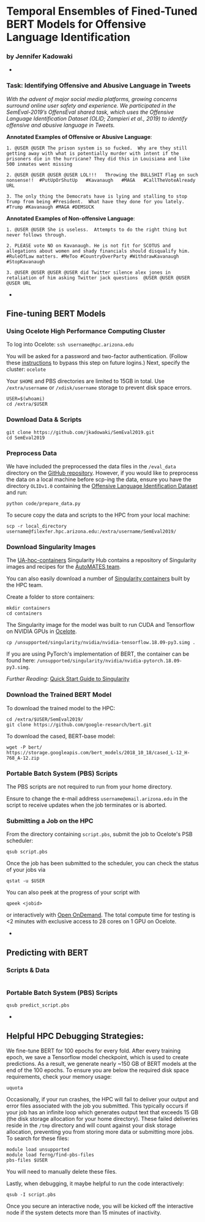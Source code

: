 #  Temporal Ensembles of Fined-Tuned BERT Models for Offensive Language Identification
### by Jennifer Kadowaki

-

### Task: Identifying Offensive and Abusive Language in Tweets 
*With the advent of major social media platforms, growing concerns surround online user safety and experience. We participated in the SemEval-2019’s OffensEval shared task, which uses the Offensive Language Identification Dataset (OLID; Zampieri et al., 2019) to identify offensive and abusive language in Tweets.*

**Annotated Examples of Offensive or Abusive Language**:

    1. @USER @USER The prison system is so fucked.  Why are they still getting away with what is potentially murder with intent if the prisoners die in the hurricane? They did this in Louisiana and like 500 inmates went missing
    
    2. @USER @USER @USER @USER LOL!!!   Throwing the BULLSHIT Flag on such nonsense!!  #PutUpOrShutUp   #Kavanaugh   #MAGA   #CallTheVoteAlready URL
    
    3. The only thing the Democrats have is lying and stalling to stop Trump from being #President.  What have they done for you lately. #Trump #Kavanaugh #MAGA #DEMSUCK
    
**Annotated Examples of Non-offensive Language**:

    1. @USER @USER She is useless.  Attempts to do the right thing but never follows through.
    
    2. PLEASE vote NO on Kavanaugh. He is not fit for SCOTUS and allegations about women and shady financials should disqualify him.    #RuleOfLaw matters. #MeToo #CountryOverParty #WithdrawKavanaugh  #StopKavanaugh
    
    3. @USER @USER @USER @USER did Twitter silence alex jones in retaliation of him asking Twitter jack questions  @USER @USER @USER @USER URL 

-

## Fine-tuning BERT Models

### Using Ocelote High Performance Computing Cluster

To log into Ocelote: ```ssh username@hpc.arizona.edu```

You will be asked for a password and two-factor authentication. (Follow these [instructions](https://www.digitalocean.com/community/tutorials/how-to-set-up-ssh-keys-on-ubuntu-1604) to bypass this step on future logins.) Next, specify the cluster: ```ocelote```

Your ```$HOME``` and PBS directories are limited to 15GB in total. Use ```/extra/username``` or ```/xdisk/username``` storage to prevent disk space errors. 

```
USER=$(whoami)
cd /extra/$USER
```

### Download Data & Scripts

```
git clone https://github.com/jkadowaki/SemEval2019.git
cd SemEval2019
```

### Preprocess Data
We have included the preprocessed the data files in the ```/eval_data``` directory on the [GitHub repository](https://github.com/jkadowaki/SemEval2019). However, if you would like to preprocess the data on a local machine before scp-ing the data, ensure you have the directory ```OLIDv1.0``` containing the [Offensive Language Identification Dataset](https://competitions.codalab.org/competitions/20011#participate) and run:

```
python code/prepare_data.py
```

To secure copy the data and scripts to the HPC from your local machine:

```
scp -r local_directory username@filexfer.hpc.arizona.edu:/extra/username/SemEval2019/
```

### Download Singularity Images
The [UA-hpc-containers](https://www.singularity-hub.org/collections/2226) Singularity Hub contains a repository of Singularity images and recipes for the [AutoMATES team](https://ml4ai.github.io/automates/).

You can also easily download a number of [Singularity containers](https://public.confluence.arizona.edu/display/UAHPC/GPU+Nodes#GPUNodes-NVIDIAGPUCloudContainerRegistry) built by the HPC team.

Create a folder to store containers:

```
mkdir containers
cd containers
```

The Singularity image for the model was built to run CUDA and Tensorflow on NVIDIA GPUs in [Ocelote](https://docs.hpc.arizona.edu/display/UAHPC/Ocelote+Quick+Start).

```
cp /unsupported/singularity/nvidia/nvidia-tensorflow.18.09-py3.simg .
```

If you are using PyTorch's implementation of BERT, the container can be found here: `/unsupported/singularity/nvidia/nvidia-pytorch.18.09-py3.simg`.

_Further Reading_: [Quick Start Guide to Singularity](https://singularity.lbl.gov/quickstart#download-pre-built-images)


### Download the Trained BERT Model
To download the trained model to the HPC:

```
cd /extra/$USER/SemEval2019/
git clone https://github.com/google-research/bert.git
```

To download the cased, BERT-base model:

```
wget -P bert/ https://storage.googleapis.com/bert_models/2018_10_18/cased_L-12_H-768_A-12.zip
```


### Portable Batch System (PBS) Scripts
The PBS scripts are not required to run from your home directory.  

 

Ensure to change the e-mail address ```username@email.arizona.edu``` in the script to receive updates when the job terminates or is aborted.

### Submitting a Job on the HPC
From the directory containing ```script.pbs```, submit the job to Ocelote's PSB scheduler:

```
qsub script.pbs
```

Once the job has been submitted to the scheduler, you can check the status of your jobs via

```
qstat -u $USER
```

You can also peek at the progress of your script with

```
qpeek <jobid>
```

or interactively with [Open OnDemand](https://ood.hpc.arizona.edu/pun/sys/dashboard/apps/show/activejobs). The total compute time for testing is <2 minutes with exclusive access to 28 cores on 1 GPU on Ocelote.

-
## Predicting with BERT

### Scripts & Data
```
```

### Portable Batch System (PBS) Scripts
```
qsub predict_script.pbs
```
-
## Helpful HPC Debugging Strategies:
We fine-tune BERT for 100 epochs for every fold. After every training epoch, we save a Tensorflow model checkpoint, which is used to create predictions. As a result, we generate nearly ~150 GB of BERT models at the end of the 100 epochs. To ensure you are below the required disk space requirements, check your memory usage:

```
uquota
```

Occasionally, if your run crashes, the HPC will fail to deliver your output and error files associated with the job you submitted. This typically occurs if your job has an infinite loop which generates output text that exceeds 15 GB (the disk storage allocation for your home directory). These failed deliveries reside in the ```/tmp``` directory and will count against your disk storage allocation, preventing you from storing more data or submitting more jobs. To search for these files:

```
module load unsupported
module load ferng/find-pbs-files
pbs-files $USER
```
You will need to manually delete these files.


Lastly, when debugging, it maybe helpful to run the code interactively:

```
qsub -I script.pbs
```
Once you secure an interactive node, you will be kicked off the interactive node if the system detects more than 15 minutes of inactivity.
